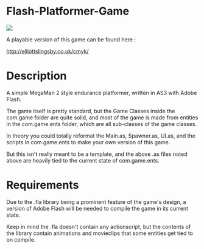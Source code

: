 Flash-Platformer-Game
=====================

<img src="http://i.imgur.com/dmPviTZ.gif">

A playable version of this game can be found here : 

http://elliottslingsby.co.uk/cmyk/



Description
=====================

A simple MegaMan 2 style endurance platformer, written in AS3 with Adobe Flash.

The game itself is pretty standard, but the Game Classes inside the com.game folder are quite solid, and most of the game is made from entities in the com.game.ents folder, which are all sub-classes of the game classes.

In theory you could totally reformat the Main.as, Spawner.as, UI.as, and the scripts in com.game.ents to make your own version of this game.

But this isn't really meant to be a template, 
and the above .as files noted above are heavily tied to the current state of com.game.ents.



Requirements
============

Due to the .fla library being a prominent feature of the game's design, a version of Adobe Flash will be needed to compile the game in its current state.

Keep in mind the .fla doesn't contain any actionscript, but the contents of the library contain animations and movieclips that some entities get tied to on compile.